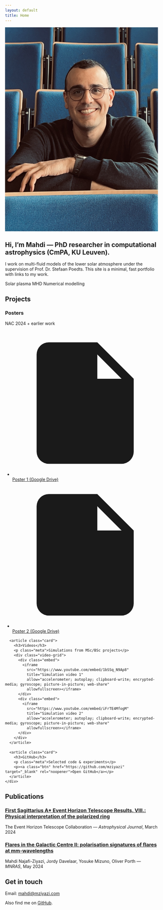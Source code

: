```yaml
---
layout: default
title: Home
---
```


<main class="wrap">
  <section id="about">
    <div class="hero">
      <img src="UC.jpeg" alt="Portrait of Mahdi Najafi-Ziyazi" class="avatar" />
      <div>
        <h1 class="title">Hi, I’m Mahdi — PhD researcher in computational astrophysics (CmPA, KU Leuven).</h1>
        <p class="subtitle">
          I work on multi-fluid models of the lower solar atmosphere under the supervision of Prof. Dr. Stefaan Poedts.
          This site is a minimal, fast portfolio with links to my work.
        </p>
        <div class="badges" style="margin-top:14px">
          <span class="badge">Solar plasma</span>
          <span class="badge">MHD</span>
          <span class="badge">Numerical modelling</span>
        </div>
      </div>
    </div>
  </section>

  <section id="projects">
    <h2>Projects</h2>
    <div class="grid cols-3">
      <article class="card">
        <h3>Posters</h3>
        <p class="meta">NAC 2024 + earlier work</p>
        <ul class="links">
          <li>
            <svg xmlns="http://www.w3.org/2000/svg" viewBox="0 0 24 24" fill="currentColor"><path d="M14 2H6a2 2 0 0 0-2 2v16a2 2 0 0 0 2 2h12a2 2 0 0 0 2-2V8zm0 2 4 4h-4z"/></svg>
            <a href="https://drive.google.com/file/d/1BwiqrcjqTrJ5ewc8dWBtBjKDqhJfS5ii/view" target="_blank" rel="noopener">Poster 1 (Google Drive)</a>
          </li>
          <li>
            <svg xmlns="http://www.w3.org/2000/svg" viewBox="0 0 24 24" fill="currentColor"><path d="M14 2H6a2 2 0 0 0-2 2v16a2 2 0 0 0 2 2h12a2 2 0 0 0 2-2V8zm0 2 4 4h-4z"/></svg>
            <a href="https://drive.google.com/file/d/1jkV1qofiSeLiLbfs7dPabLwcKSvFRLyT/view" target="_blank" rel="noopener">Poster 2 (Google Drive)</a>
          </li>
        </ul>
      </article>

      <article class="card">
        <h3>Videos</h3>
        <p class="meta">Simulations from MSc/BSc projects</p>
        <div class="video-grid">
          <div class="embed">
            <iframe
              src="https://www.youtube.com/embed/1bSSq_N9Ap8"
              title="Simulation video 1"
              allow="accelerometer; autoplay; clipboard-write; encrypted-media; gyroscope; picture-in-picture; web-share"
              allowfullscreen></iframe>
          </div>
          <div class="embed">
            <iframe
              src="https://www.youtube.com/embed/iFrTE4MfogM"
              title="Simulation video 2"
              allow="accelerometer; autoplay; clipboard-write; encrypted-media; gyroscope; picture-in-picture; web-share"
              allowfullscreen></iframe>
          </div>
        </div>
      </article>

      <article class="card">
        <h3>GitHub</h3>
        <p class="meta">Selected code & experiments</p>
        <p><a class="btn" href="https://github.com/mziyazi" target="_blank" rel="noopener">Open GitHub</a></p>
      </article>
    </div>
  </section>

  <section id="publications">
    <h2>Publications</h2>
    <div class="card">
      <div class="list">
        <div class="pub">
          <h3>
            <a href="#" onclick="return false;" title="Add DOI/URL here">
              First Sagittarius A* Event Horizon Telescope Results. VIII.: Physical interpretation of the polarized ring
            </a>
          </h3>
          <div class="meta">The Event Horizon Telescope Collaboration — <em>Astrophysical Journal</em>, March 2024</div>
        </div>
        <div class="pub">
          <h3>
            <a href="#" onclick="return false;" title="Add DOI/URL here">
              Flares in the Galactic Centre II: polarisation signatures of flares at mm-wavelengths
            </a>
          </h3>
          <div class="meta">Mahdi Najafi-Ziyazi, Jordy Davelaar, Yosuke Mizuno, Oliver Porth — <em>MNRAS</em>, May 2024</div>
        </div>
      </div>
    </div>
  </section>

  <section id="contact">
    <h2>Get in touch</h2>
    <div class="card">
      <p>Email: <a href="mailto:mahdi@mziyazi.com">mahdi@mziyazi.com</a></p>
      <p>Also find me on <a href="https://github.com/mziyazi" target="_blank" rel="noopener">GitHub</a>.</p>
    </div>
  </section>
</main>

